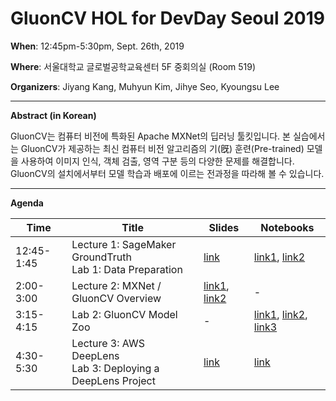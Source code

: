 # GluonCV HOL for DevDay Seoul 2019
**When**: 12:45pm-5:30pm, Sept. 26th, 2019

**Where**: 서울대학교 글로벌공학교육센터 5F 중회의실 (Room 519)

**Organizers**: Jiyang Kang, Muhyun Kim, Jihye Seo, Kyoungsu Lee

------

**Abstract (in Korean)**

GluonCV는 컴퓨터 비전에 특화된 Apache MXNet의 딥러닝 툴킷입니다. 본 실습에서는 GluonCV가 제공하는 최신 컴퓨터 비전 알고리즘의 기(旣) 훈련(Pre-trained) 모델을 사용하여 이미지 인식, 객체 검출, 영역 구분 등의 다양한 문제를 해결합니다. GluonCV의 설치에서부터 모델 학습과 배포에 이르는 전과정을 따라해 볼 수 있습니다.

------

**Agenda**

| Time       | Title                                                        | Slides                                                       | Notebooks                                                    |
| ---------- | ------------------------------------------------------------ | ------------------------------------------------------------ | ------------------------------------------------------------ |
| 12:45-1:45 | Lecture 1: SageMaker GroundTruth<br />Lab 1: Data Preparation | [link](slides/devday-hol-gluoncv-lecture-1.pdf)              | [link1](lab1-data-preparation/gluoncv-lab1.1-labelling.ipynb), [link2](lab1-data-preparation/gluoncv-lab1.2-creating-recordio.ipynb) |
| 2:00-3:00  | Lecture 2: MXNet / GluonCV Overview                          | [link1](slides/devday-hol-gluoncv-lecture-2-1.pdf), [link2](slides/devday-hol-gluoncv-lecture-2-2.pdf) | -                                                            |
| 3:15-4:15  | Lab 2: GluonCV Model Zoo                                     | -                                                            | [link1](lab2-gluoncv/gluoncv-lab2.1-pretrained.ipynb), [link2](lab2-gluoncv/gluoncv-lab2.2-transfer-learning.ipynb), [link3](lab2-gluoncv/gluoncv-lab2.3-transfer-learning-yolov3.ipynb) |
| 4:30-5:30  | Lecture 3: AWS DeepLens<br />Lab 3: Deploying a DeepLens Project | [link](slides/devday-hol-gluoncv-lecture-3.pdf)              | [link](lab3-deeplens/gluoncv-lab3-deeplens.ipynb)            |

